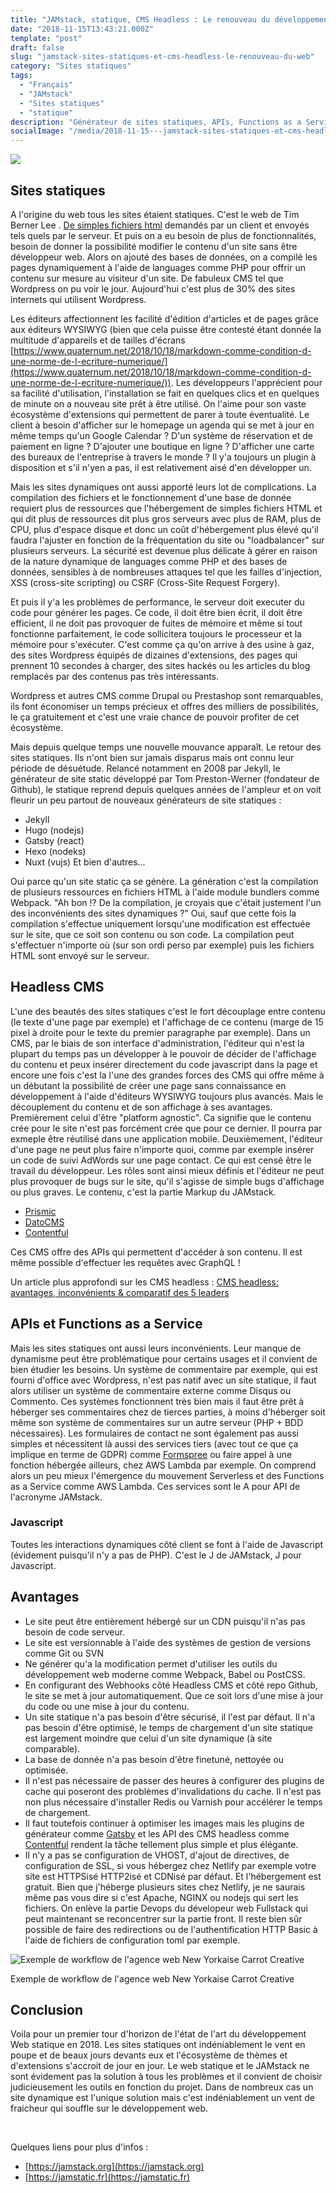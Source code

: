 ```yaml
---
title: "JAMstack, statique, CMS Headless : Le renouveau du développement web"
date: "2018-11-15T13:43:21.000Z"
template: "post"
draft: false
slug: "jamstack-sites-statiques-et-cms-headless-le-renouveau-du-web"
category: "Sites statiques"
tags: 
  - "Français"
  - "JAMstack"
  - "Sites statiques"
  - "statique"
description: "Générateur de sites statiques, APIs, Functions as a Service et CMS sans tête, voici les acteurs d'un mouvement qui révolutionne le développement web"
socialImage: "/media/2018-11-15---jamstack-sites-statiques-et-cms-headless-le-renouveau-du-web/gatsby-contentful-visual-studio-code.png"
---
```


![](/media/2018-11-15---jamstack-sites-statiques-et-cms-headless-le-renouveau-du-web/gatsby-contentful-visual-studio-code-791x321.png)

## Sites statiques

A l'origine du web tous les sites étaient statiques. C'est le web de Tim Berner Lee . [De simples fichiers html](http://info.cern.ch/hypertext/WWW/TheProject.html) demandés par un client et envoyés tels quels par le serveur. Et puis on a eu besoin de plus de fonctionnalités, besoin de donner la possibilité modifier le contenu d'un site sans être développeur web. Alors on ajouté des bases de données, on a compilé les pages dynamiquement à l'aide de languages comme PHP pour offrir un contenu sur mesure au visiteur d'un site. De fabuleux CMS tel que Wordpress on pu voir le jour. Aujourd'hui c'est plus de 30% des sites internets qui utilisent Wordpress.

Les éditeurs affectionnent les facilité d'édition d'articles et de pages grâce aux éditeurs WYSIWYG (bien que cela puisse être contesté étant donnée la multitude d'appareils et de tailles d'écrans [https://www.quaternum.net/2018/10/18/markdown-comme-condition-d-une-norme-de-l-ecriture-numerique/](https://www.quaternum.net/2018/10/18/markdown-comme-condition-d-une-norme-de-l-ecriture-numerique/)). Les développeurs l'apprécient pour sa facilité d'utilisation, l'installation se fait en quelques clics et en quelques de minute on a nouveau site prêt à être utilisé. On l'aime pour son vaste écosystème d'extensions qui permettent de parer à toute éventualité. Le client à besoin d'afficher sur le homepage un agenda qui se met à jour en même temps qu'un Google Calendar ? D'un système de réservation et de paiement en ligne ? D'ajouter une boutique en ligne ? D'afficher une carte des bureaux de l'entreprise à travers le monde ? Il y'a toujours un plugin à disposition et s'il n'yen a pas, il est relativement aisé d'en développer un.

Mais les sites dynamiques ont aussi apporté leurs lot de complications. La compilation des fichiers et le fonctionnement d'une base de donnée requiert plus de ressources que l'hébergement de simples fichiers HTML et qui dit plus de ressources dit plus gros serveurs avec plus de RAM, plus de CPU, plus d'espace disque et donc un coût d'hébergement plus élevé qu'il faudra l'ajuster en fonction de la fréquentation du site ou "loadbalancer" sur plusieurs serveurs. La sécurité est devenue plus délicate à gérer en raison de la nature dynamique de languages comme PHP et des bases de données, sensibles à de nombreuses attaques tel que les failles d'injection, XSS (cross-site scripting) ou CSRF (Cross-Site Request Forgery).

Et puis il y'a les problèmes de performance, le serveur doit executer du code pour générer les pages. Ce code, il doit être bien écrit, il doit être efficient, il ne doit pas provoquer de fuites de mémoire et même si tout fonctionne parfaitement, le code sollicitera toujours le processeur et la mémoire pour s'exécuter. C'est comme ça qu'on arrive à des usine à gaz, des sites Wordpress équipés de dizaines d'extensions, des pages qui prennent 10 secondes à charger, des sites hackés ou les articles du blog remplacés par des contenus pas très intéressants.

Wordpress et autres CMS comme Drupal ou Prestashop sont remarquables, ils font économiser un temps précieux et offres des milliers de possibilités, le ça gratuitement et c'est une vraie chance de pouvoir profiter de cet écosystème.

Mais depuis quelque temps une nouvelle mouvance apparaît. Le retour des sites statiques. Ils n'ont bien sur jamais disparus mais ont connu leur période de désuétude. Relancé notamment en 2008 par Jekyll, le générateur de site static développé par Tom Preston-Werner (fondateur de Github), le statique reprend depuis quelques années de l'ampleur et on voit fleurir un peu partout de nouveaux générateurs de site statiques :

- Jekyll
- Hugo (nodejs)
- Gatsby (react)
- Hexo (nodeks)
- Nuxt (vujs) Et bien d'autres...

Oui parce qu'un site static ça se génère. La génération c'est la compilation de plusieurs ressources en fichiers HTML à l'aide module bundlers comme Webpack. "Ah bon !? De la compilation, je croyais que c'était justement l'un des inconvénients des sites dynamiques ?" Oui, sauf que cette fois la compilation s'effectue uniquement lorsqu'une modification est effectuée sur le site, que ce soit son contenu ou son code. La compilation peut s'effectuer n'importe où (sur son ordi perso par exemple) puis les fichiers HTML sont envoyé sur le serveur.

## Headless CMS

L'une des beautés des sites statiques c'est le fort découplage entre contenu (le texte d'une page par exemple) et l'affichage de ce contenu (marge de 15 pixel à droite pour le texte du premier paragraphe par exemple). Dans un CMS, par le biais de son interface d'administration, l'éditeur qui n'est la plupart du temps pas un développer à le pouvoir de décider de l'affichage du contenu et peux insérer directement du code javascript dans la page et encore une fois c'est la l'une des grandes forces des CMS qui offre même à un débutant la possibilité de créer une page sans connaissance en développement à l'aide d'éditeurs WYSIWYG toujours plus avancés. Mais le découplement du contenu et de son affichage à ses avantages. Premièrement celui d'être "platform agnostic". Ca signifie que le contenu crée pour le site n'est pas forcément crée que pour ce dernier. Il pourra par exmeple être réutilisé dans une application mobile. Deuxièmement, l'éditeur d'une page ne peut plus faire n'importe quoi, comme par exemple insérer un code de suivi AdWords sur une page contact. Ce qui est censé être le travail du développeur. Les rôles sont ainsi mieux définis et l'éditeur ne peut plus provoquer de bugs sur le site, qu'il s'agisse de simple bugs d'affichage ou plus graves. Le contenu, c'est la partie Markup du JAMstack.

- [Prismic](https://prismic.io/)
- [DatoCMS](https://www.datocms.com)
- [Contentful](https://www.contentful.com)

Ces CMS offre des APIs qui permettent d'accéder à son contenu. Il est même possible d'effectuer les requêtes avec GraphQL !

Un article plus approfondi sur les CMS headless : [CMS headless: avantages, inconvénients & comparatif des 5 leaders](/posts/cms-headless-avantages-inconvenients-comparatif-des-5-leaders/)

## APIs et Functions as a Service

Mais les sites statiques ont aussi leurs inconvénients. Leur manque de dynamisme peut être problématique pour certains usages et il convient de bien étudier les besoins. Un système de commentaire par exemple, qui est fourni d'office avec Wordpress, n'est pas natif avec un site statique, il faut alors utiliser un système de commentaire externe comme Disqus ou Commento. Ces systèmes fonctionnent très bien mais il faut être prêt à héberger ses commentaires chez de tierces parties, à moins d'héberger soit même son système de commentaires sur un autre serveur (PHP + BDD nécessaires). Les formulaires de contact ne sont également pas aussi simples et nécessitent là aussi des services tiers (avec tout ce que ça implique en terme de GDPR) comme [Formspree](https://formspree.io) ou faire appel à une fonction hébergée ailleurs, chez AWS Lambda par exemple. On comprend alors un peu mieux l'émergence du mouvement Serverless et des Functions as a Service comme AWS Lambda. Ces services sont le A pour API de l'acronyme JAMstack.

### Javascript

Toutes les interactions dynamiques côté client se font à l'aide de Javascript (évidement puisqu'il n'y a pas de PHP). C'est le J de JAMstack, J pour Javascript.

## Avantages

- Le site peut être entièrement hébergé sur un CDN puisqu'il n'as pas besoin de code serveur.
- Le site est versionnable à l'aide des systèmes de gestion de versions comme Git ou SVN
- Ne générer qu'a la modification permet d'utiliser les outils du développement web moderne comme Webpack, Babel ou PostCSS.
- En configurant des Webhooks côté Headless CMS et côté repo Github, le site se met à jour automatiquement. Que ce soit lors d'une mise à jour du code ou une mise à jour du contenu.
- Un site statique n'a pas besoin d'être sécurisé, il l'est par défaut. Il n'a pas besoin d'être optimisé, le temps de chargement d'un site statique est largement moindre que celui d'un site dynamique (à site comparable).
- La base de donnée n'a pas besoin d'être finetuné, nettoyée ou optimisée.
- Il n'est pas nécessaire de passer des heures à configurer des plugins de cache qui poseront des problèmes d'invalidations du cache. Il n'est pas non plus nécessaire d'installer Redis ou Varnish pour accélérer le temps de chargement.
- Il faut toutefois continuer à optimiser les images mais les plugins de générateur comme [Gatsby](/posts/gatsby-le-generateur-de-site-statique-base-sur-react-et-graphql/) et les API des CMS headless comme [Contentful](https://www.contentful.com/developers/docs/references/images-api/) rendent la tâche tellement plus simple et plus élégante.
- Il n'y a pas se configuration de VHOST, d'ajout de directives, de configuration de SSL, si vous hébergez chez Netlify par exemple votre site est HTTPSisé HTTP2isé et CDNisé par défaut. Et l'hébergement est gratuit. Bien que j'héberge plusieurs sites chez Netlify, je ne saurais même pas vous dire si c'est Apache, NGINX ou nodejs qui sert les fichiers. On enlève la partie Devops du dévelopeur web Fullstack qui peut maintenant se reconcentrer sur la partie front. Il reste bien sûr possible de faire des redirections ou de l'authentification HTTP Basic à l'aide de fichiers de configuration toml par exemple.

![Exemple de workflow de l'agence web New Yorkaise Carrot Creative](/media/2018-11-15---jamstack-sites-statiques-et-cms-headless-le-renouveau-du-web/workflow-contentful-static.png) 
<figcaption>Exemple de workflow de l'agence web New Yorkaise Carrot Creative</figcaption>

## Conclusion

Voila pour un premier tour d'horizon de l'état de l'art du développement Web statique en 2018. Les sites statiques ont indéniablement le vent en poupe et de beaux jours devants eux et l'écosystème de thèmes et d'extensions s'accroit de jour en jour. Le web statique et le JAMstack ne sont évidement pas la solution à tous les problèmes et il convient de choisir judicieusement les outils en fonction du projet. Dans de nombreux cas un site dynamique est l'unique solution mais c'est indéniablement un vent de fraicheur qui souffle sur le développement web.

 

Quelques liens pour plus d'infos :

- [https://jamstack.org](https://jamstack.org)
- [https://jamstatic.fr](https://jamstatic.fr)
